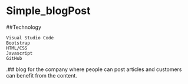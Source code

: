 ﻿# Simple_blogPost
##Technology

    Visual Studio Code
    Bootstrap
    HTML/CSS
    Javascript
    GitHub
  .## blog for the company where people can post articles and customers can benefit from the content.

